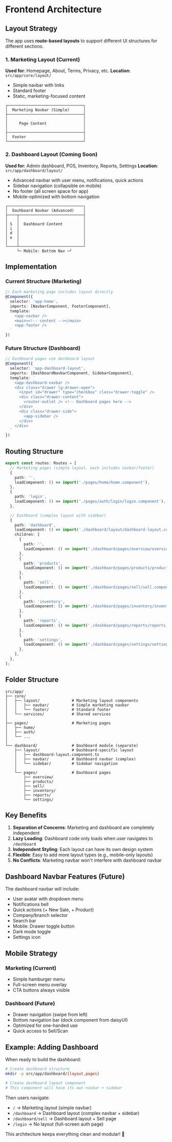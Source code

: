 # Frontend Architecture

## Layout Strategy

The app uses **route-based layouts** to support different UI structures for different sections.

### 1. Marketing Layout (Current)

**Used for**: Homepage, About, Terms, Privacy, etc.
**Location**: `src/app/core/layout/`

- Simple navbar with links
- Standard footer
- Static, marketing-focused content

```
┌─────────────────────────────────┐
│  Marketing Navbar (Simple)      │
├─────────────────────────────────┤
│                                 │
│     Page Content                │
│                                 │
├─────────────────────────────────┤
│  Footer                         │
└─────────────────────────────────┘
```

### 2. Dashboard Layout (Coming Soon)

**Used for**: Admin dashboard, POS, Inventory, Reports, Settings
**Location**: `src/app/dashboard/layout/`

- Advanced navbar with user menu, notifications, quick actions
- Sidebar navigation (collapsible on mobile)
- No footer (all screen space for app)
- Mobile-optimized with bottom navigation

```
┌─────────────────────────────────┐
│  Dashboard Navbar (Advanced)    │
├────┬────────────────────────────┤
│    │                            │
│ S  │  Dashboard Content         │
│ i  │                            │
│ d  │                            │
│ e  │                            │
│    │                            │
└────┴────────────────────────────┘
     └─ Mobile: Bottom Nav ─┘
```

## Implementation

### Current Structure (Marketing)

```typescript
// Each marketing page includes layout directly
@Component({
  selector: 'app-home',
  imports: [NavbarComponent, FooterComponent],
  template: `
    <app-navbar />
    <main><!-- content --></main>
    <app-footer />
  `
})
```

### Future Structure (Dashboard)

```typescript
// Dashboard pages use dashboard layout
@Component({
  selector: 'app-dashboard-layout',
  imports: [DashboardNavbarComponent, SidebarComponent],
  template: `
    <app-dashboard-navbar />
    <div class="drawer lg:drawer-open">
      <input id="drawer" type="checkbox" class="drawer-toggle" />
      <div class="drawer-content">
        <router-outlet /> <!-- Dashboard pages here -->
      </div>
      <div class="drawer-side">
        <app-sidebar />
      </div>
    </div>
  `
})
```

## Routing Structure

```typescript
export const routes: Routes = [
  // Marketing pages (simple layout, each includes navbar/footer)
  {
    path: '',
    loadComponent: () => import('./pages/home/home.component'),
  },
  {
    path: 'login',
    loadComponent: () => import('./pages/auth/login/login.component'),
  },

  // Dashboard (complex layout with sidebar)
  {
    path: 'dashboard',
    loadComponent: () => import('./dashboard/layout/dashboard-layout.component'),
    children: [
      {
        path: '',
        loadComponent: () => import('./dashboard/pages/overview/overview.component'),
      },
      {
        path: 'products',
        loadComponent: () => import('./dashboard/pages/products/products.component'),
      },
      {
        path: 'sell',
        loadComponent: () => import('./dashboard/pages/sell/sell.component'),
      },
      {
        path: 'inventory',
        loadComponent: () => import('./dashboard/pages/inventory/inventory.component'),
      },
      {
        path: 'reports',
        loadComponent: () => import('./dashboard/pages/reports/reports.component'),
      },
      {
        path: 'settings',
        loadComponent: () => import('./dashboard/pages/settings/settings.component'),
      },
    ],
  },
];
```

## Folder Structure

```
src/app/
├── core/
│   ├── layout/              # Marketing layout components
│   │   ├── navbar/          # Simple marketing navbar
│   │   └── footer/          # Standard footer
│   └── services/            # Shared services
│
├── pages/                   # Marketing pages
│   ├── home/
│   ├── auth/
│   └── ...
│
└── dashboard/               # Dashboard module (separate)
    ├── layout/              # Dashboard-specific layout
    │   ├── dashboard-layout.component.ts
    │   ├── navbar/          # Dashboard navbar (complex)
    │   └── sidebar/         # Sidebar navigation
    │
    └── pages/               # Dashboard pages
        ├── overview/
        ├── products/
        ├── sell/
        ├── inventory/
        ├── reports/
        └── settings/
```

## Key Benefits

1. **Separation of Concerns**: Marketing and dashboard are completely independent
2. **Lazy Loading**: Dashboard code only loads when user navigates to `/dashboard`
3. **Independent Styling**: Each layout can have its own design system
4. **Flexible**: Easy to add more layout types (e.g., mobile-only layouts)
5. **No Conflicts**: Marketing navbar won't interfere with dashboard navbar

## Dashboard Navbar Features (Future)

The dashboard navbar will include:

- User avatar with dropdown menu
- Notifications bell
- Quick actions (+ New Sale, + Product)
- Company/branch selector
- Search bar
- Mobile: Drawer toggle button
- Dark mode toggle
- Settings icon

## Mobile Strategy

### Marketing (Current)

- Simple hamburger menu
- Full-screen menu overlay
- CTA buttons always visible

### Dashboard (Future)

- Drawer navigation (swipe from left)
- Bottom navigation bar (dock component from daisyUI)
- Optimized for one-handed use
- Quick access to Sell/Scan

## Example: Adding Dashboard

When ready to build the dashboard:

```bash
# Create dashboard structure
mkdir -p src/app/dashboard/{layout,pages}

# Create dashboard layout component
# This component will have its own navbar + sidebar
```

Then users navigate:

- `/` → Marketing layout (simple navbar)
- `/dashboard` → Dashboard layout (complex navbar + sidebar)
- `/dashboard/sell` → Dashboard layout + Sell page
- `/login` → No layout (full-screen auth page)

This architecture keeps everything clean and modular! 🎯
